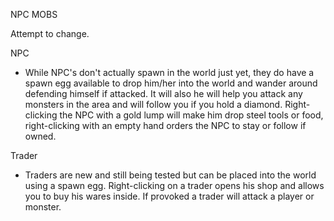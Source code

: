 
NPC MOBS

Attempt to change.

NPC

- While NPC's don't actually spawn in the world just yet, they do have a spawn egg available to drop him/her into the world and wander around defending himself if attacked.  It will also he will help you attack any monsters in the area and will follow you if you hold a diamond. Right-clicking the NPC with a gold lump will make him drop steel tools or food, right-clicking with an empty hand orders the NPC to stay or follow if owned.

Trader

- Traders are new and still being tested but can be placed into the world using a spawn egg. Right-clicking on a trader opens his shop and allows you to buy his wares inside.  If provoked a trader will attack a player or monster.
